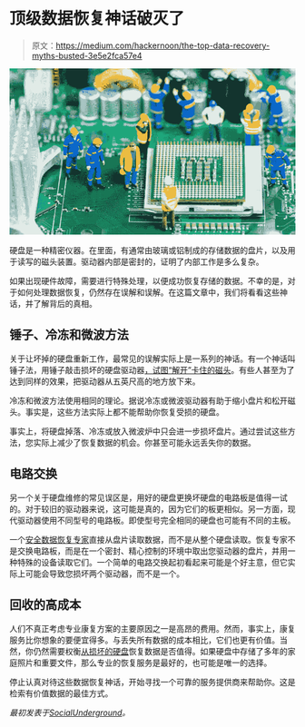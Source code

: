 # 顶级数据恢复神话破灭了

> 原文：<https://medium.com/hackernoon/the-top-data-recovery-myths-busted-3e5e2fca57e4>

![](img/690485c7657ffc9d7bb880ba112484d4.png)

硬盘是一种精密仪器。在里面，有通常由玻璃或铝制成的存储数据的盘片，以及用于读写的磁头装置。驱动器内部是密封的，证明了内部工作是多么复杂。

如果出现硬件故障，需要进行特殊处理，以便成功恢复存储的数据。不幸的是，对于如何处理数据恢复，仍然存在误解和误解。在这篇文章中，我们将看看这些神话，并了解背后的真相。

## 锤子、冷冻和微波方法

关于让坏掉的硬盘重新工作，最常见的误解实际上是一系列的神话。有一个神话叫锤子法，用锤子敲击损坏的硬盘驱动器[，试图“解开”卡住的磁头](http://www.hardwaresecrets.com/data-recovery-myths/4/)。有些人甚至为了达到同样的效果，把驱动器从五英尺高的地方放下来。

冷冻和微波方法使用相同的理论。据说冷冻或微波驱动器有助于缩小盘片和松开磁头。事实是，这些方法实际上都不能帮助你恢复受损的硬盘。

事实上，将硬盘掉落、冷冻或放入微波炉中只会进一步损坏盘片。通过尝试这些方法，您实际上减少了恢复数据的机会。你甚至可能永远丢失你的数据。

## 电路交换

另一个关于硬盘维修的常见误区是，用好的硬盘更换坏硬盘的电路板是值得一试的。对于较旧的驱动器来说，这可能是真的，因为它们的板更相似。另一方面，现代驱动器使用不同型号的电路板。即使型号完全相同的硬盘也可能有不同的主板。

一个[安全数据恢复专家](https://www.securedatarecovery.com/)直接从盘片读取数据，而不是从整个硬盘读取。恢复专家不是交换电路板，而是在一个密封、精心控制的环境中取出您驱动器的盘片，并用一种特殊的设备读取它们。一个简单的电路交换起初看起来可能是个好主意，但它实际上可能会导致您损坏两个驱动器，而不是一个。

## 回收的高成本

人们不真正考虑专业康复方案的主要原因之一是高昂的费用。然而，事实上，康复服务比你想象的要便宜得多。与丢失所有数据的成本相比，它们也更有价值。当然，你仍然需要权衡[从损坏的硬盘](https://bnpositive.com/blog/4-data-recovery-myths-debunked/)恢复数据是否值得。如果硬盘中存储了多年的家庭照片和重要文件，那么专业的恢复服务是最好的，也可能是唯一的选择。

停止认真对待这些数据恢复神话，开始寻找一个可靠的服务提供商来帮助你。这是检索有价值数据的最佳方式。

*最初发表于*[*SocialUnderground*](https://socialunderground.com/2017/07/top-data-recovery-myths-busted/)*。*